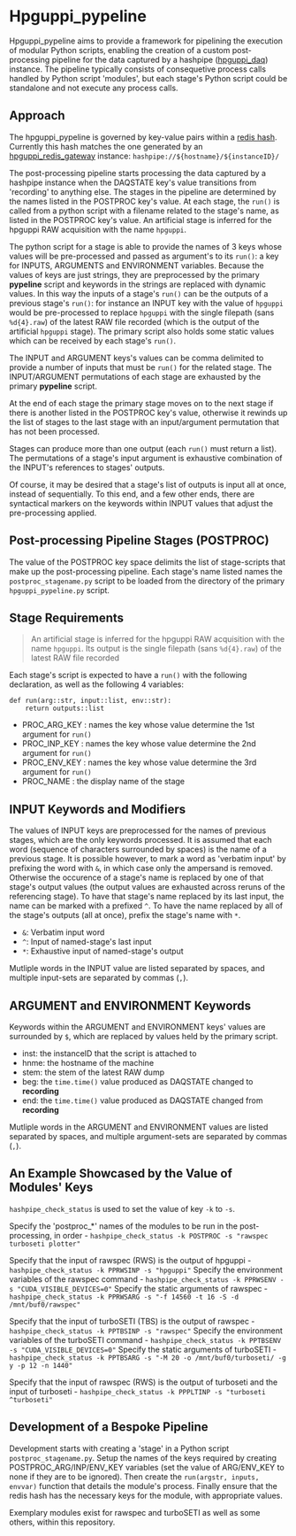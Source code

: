 # Hpguppi_pypeline

Hpguppi_pypeline aims to provide a framework for pipelining the execution of
modular Python scripts, enabling the creation of a custom post-processing pipeline
for the data captured by a hashpipe ([hpguppi_daq](https://github.com/realtimeradio/hpguppi_daq))
instance. The pipeline typically consists of consequetive process calls handled by Python
script 'modules', but each stage's Python script could be standalone and not execute any
process calls.

## Approach

The hpguppi_pypeline is governed by key-value pairs within a [redis hash](https://redislabs.com/ebook/part-1-getting-started/chapter-1-getting-to-know-redis/1-2-what-redis-data-structures-look-like/1-2-4-hashes-in-redis/).
Currently this hash matches the one generated by an [hpguppi_redis_gateway](https://github.com/david-macmahon/rb-hashpipe/tree/master/bin)
instance:
`hashpipe://${hostname}/${instanceID}/`

The post-processing pipeline starts processing the data captured by a hashpipe instance
when the DAQSTATE key's value transitions from 'recording' to anything else.
The stages in the pipeline are determined by the names listed in the POSTPROC key's value.
At each stage, the `run()` is called from a python script with a filename related to 
the stage's name, as listed in the POSTPROC key's value. An artificial stage is inferred
for the hpguppi RAW acquisition with the name `hpguppi`.

The python script for a stage is able to provide the names of 3 keys whose values will be
pre-processed and passed as argument's to its `run()`: a key for INPUTS, ARGUMENTS
and ENVIRONMENT variables. Because the values of keys are just strings, they are
preprocessed by the primary __pypeline__ script and keywords in the strings are replaced
with dynamic values. In this way the inputs of a stage's `run()` can be the outputs
of a previous stage's `run()`: for instance an INPUT key with the value of `hpguppi`
would be pre-processed to replace `hpguppi` with the single filepath (sans `%d{4}.raw`)
of the latest RAW file recorded (which is the output of the artificial `hpguppi` stage).
The primary script also holds some static values which can be received by each stage's
`run()`.

The INPUT and ARGUMENT keys's values can be comma delimited to provide a number of inputs
that must be `run()` for the related stage. The INPUT/ARGUMENT permutations of each
stage are exhausted by the primary __pypeline__ script.

At the end of each stage the primary stage moves on to the next stage if there is another
listed in the POSTPROC key's value, otherwise it rewinds up the list of stages to the
last stage with an input/argument permutation that has not been processed.

Stages can produce more than one output (each `run()` must return a list). The 
permutations of a stage's input argument is exhaustive combination of the INPUT's
references to stages' outputs.

Of course, it may be desired that a stage's list of outputs is input all at once, instead
of sequentially. To this end, and a few other ends, there are syntactical markers on the
keywords within INPUT values that adjust the pre-processing applied.

## Post-processing Pipeline Stages (POSTPROC)

The value of the POSTPROC key space delimits the list of stage-scripts that make up the
post-processing pipeline. Each stage's name listed names the `postproc_stagename.py` script
to be loaded from the directory of the primary `hpguppi_pypeline.py` script.

## Stage Requirements

> An artificial stage is inferred for the hpguppi RAW acquisition with the name 
> `hpguppi`. Its output is the single filepath (sans `%d{4}.raw`) of the
> latest RAW file recorded

Each stage's script is expected to have a `run()` with the following declaration, as
well as the following 4 variables:

```
def run(arg::str, input::list, env::str):
	return outputs::list
```

- PROC_ARG_KEY 	: names the key whose value determine the 1st argument for `run()`
- PROC_INP_KEY 	: names the key whose value determine the 2nd argument for `run()`
- PROC_ENV_KEY 	: names the key whose value determine the 3rd argument for `run()`
- PROC_NAME 		: the display name of the stage

## INPUT Keywords and Modifiers

The values of INPUT keys are preprocessed for the names of previous stages, which are the
only keywords processed. It is assumed that each word (sequence of characters surrounded 
by spaces) is the name of a previous stage. It is possible however, to mark a word as 
'verbatim input' by prefixing the word with `&`, in which case only the ampersand is
removed. Otherwise the occurence of a stage's name is replaced by one of that stage's 
output values (the output values are exhausted across reruns of the referencing stage). To
have that stage's name replaced by its last input, the name can be marked with a prefixed 
`^`. To have the name replaced by all of the stage's outputs (all at once), prefix the
stage's name with `*`.

- `&`: Verbatim input word
- `^`: Input of named-stage's last input
- `*`: Exhaustive input of named-stage's output

Mutliple words in the INPUT value are listed separated by spaces, and multiple input-sets
are separated by commas (`,`).

## ARGUMENT and ENVIRONMENT Keywords

Keywords within the ARGUMENT and ENVIRONMENT keys' values are surrounded by `$`, which
are replaced by values held by the primary script.

- inst: the instanceID that the script is attached to
- hnme: the hostname of the machine
- stem: the stem of the latest RAW dump
- beg: the `time.time()` value produced as DAQSTATE changed to __recording__
- end: the `time.time()` value produced as DAQSTATE changed from __recording__

Mutliple words in the ARGUMENT and ENVIRONMENT values are listed separated by spaces, and
multiple argument-sets are separated by commas (`,`).

## An Example Showcased by the Value of Modules' Keys

`hashpipe_check_status` is used to set the value of key `-k` to `-s`.

Specify the 'postproc_*' names of the modules to be run in the post-processing, in order
	- `hashpipe_check_status -k POSTPROC -s "rawspec turboseti plotter"`

Specify that the input of rawspec (RWS) is the output of hpguppi
	- `hashpipe_check_status -k PPRWSINP -s "hpguppi"`
Specify the environment variables of the rawspec command
	- `hashpipe_check_status -k PPRWSENV -s "CUDA_VISIBLE_DEVICES=0"`
Specify the static arguments of rawspec
	- `hashpipe_check_status -k PPRWSARG -s "-f 14560 -t 16 -S -d /mnt/buf0/rawspec"`

Specify that the input of turboSETI (TBS) is the output of rawspec
	- `hashpipe_check_status -k PPTBSINP -s "rawspec"`
Specify the environment variables of the turboSETI command
	- `hashpipe_check_status -k PPTBSENV -s "CUDA_VISIBLE_DEVICES=0"`
Specify the static arguments of turboSETI
	- `hashpipe_check_status -k PPTBSARG -s "-M 20 -o /mnt/buf0/turboseti/ -g y -p 12 -n 1440"`

Specify that the input of rawspec (RWS) is the output of turboseti and the input of turboseti
	- `hashpipe_check_status -k PPPLTINP -s "turboseti ^turboseti"`

## Development of a Bespoke Pipeline

Development starts with creating a 'stage' in a Python script `postproc_stagename.py`. Setup the names
of the keys required by creating POSTPROC_ARG/INP/ENV_KEY variables (set the value of ARG/ENV_KEY to none if
they are to be ignored). Then create the `run(argstr, inputs, envvar)` function that details the module's
process. Finally ensure that the redis hash has the necessary keys for the module, with appropriate values.

Exemplary modules exist for rawspec and turboSETI as well as some others, within this repository.